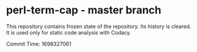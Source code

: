 # perl-term-cap - master branch

This repository contains frozen state of the repository.
Its history is cleared. It is used only for static code
analysis with Codacy.

Commit Time: 1698327061
